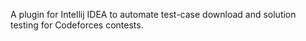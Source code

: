 A plugin for Intellij IDEA to automate test-case download and solution testing for Codeforces contests.